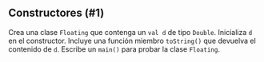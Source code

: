 ## Constructores (#1)

Crea una clase `Floating` que contenga un `val d` de tipo `Double`. Inicializa `d` en el constructor. Incluye una función miembro `toString()` que devuelva el contenido de `d`. Escribe un `main()` para probar la clase `Floating`.